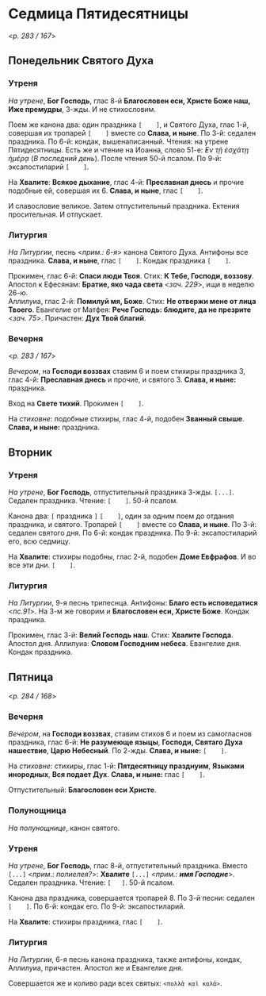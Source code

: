
# Седмица Пятидесятницы

<*p. 283 / 167*>

## Понедельник Святого Духа

### Утреня

*На утрене*, **Бог Господь**, глас 8-й **Благословен еси, Христе Боже наш, Иже премудры**, 3-жды. 
И не стихословим. 

Поем же канона два: один праздника `[    ]`, и Святого Духа, глас 1-й, совершая их тропарей `[    ]` 
вместе со **Слава, и ныне**. 
По 3-й: седален праздника. 
По 6-й: кондак, вышенаписанный. Чтения: на утрене Пятидесятницы. Есть же и чтение на Иоанна, 
слово 51-е: *̓Εν τῇ ἐσχάτῃ ἡμέρᾳ* (*В последний день*). После чтения 50-й псалом. 
По 9-й: эксапостиларий `[    ]`. 

На **Хвалите**: **Всякое дыхание**, глас 4-й: **Преславная днесь** и прочие подобные ей, совершая их 6. 
**Слава, и ныне**, глас `[    ]`. 

И славословие великое. Затем отпустительный праздника. Ектения просительная. И отпускает. 

### Литургия

*На Литургии*, песнь <*прим.: 6-я*> канона Святого Духа. Антифоны все праздника. 
**Слава, и ныне**, глас `[    ]`. Кондак праздника `[    ]`. 

Прокимен, глас 6-й: **Спаси люди Твоя**. Стих: **К Тебе, Господи, воззову**. 
Апостол к Ефесянам: **Братие, яко чада света** <*зач. 229*>, ищи в неделю 26-ю.  
Аллилуиа, глас 2-й: **Помилуй мя, Боже**. Стих: **Не отвержи мене от лица Твоего**. 
Евангелие от Матфея: **Рече Господь: блюдите, да не презрите** <*зач. 75*>.
Причастен: **Дух Твой благий**. 

### Вечерня

<*p. 283 / 167*>

*Вечером*, на **Господи воззвах** ставим 6 и поем стихиры праздника 3, глас 4-й: **Преславная днесь** 
и прочие, и святого 3. **Слава, и ныне:** праздника. 

Вход на **Свете тихий**. Прокимен `[    ]`. 

На *стиховне*: подобные стихиры, глас 4-й, подобен **Званный свыше**. **Слава, и ныне:** праздника. 
 
## Вторник

### Утреня

*На утрене*, **Бог Господь**, отпустительный праздника 3-жды. `[...]`. Седален праздника. 
Чтение: `[    ]`. 50-й псалом. 

Канона два: `[` праздника `]` `[    ]`, один за одним поем до отдания праздника, и святого. 
Тропарей `[    ]` вместе со **Слава, и ныне**. 
По 3-й: седален святого дня. 
По 6-й: кондак праздника. 
По 9-й: эксапостиларий его, всю седмицу. 

На **Хвалите**: стихиры подобны, глас 2-й, подобен **Доме Евфрафов**. И во все эти дни. 
`[    ]`.
 
### Литургия

*На Литургии*, 9-я песнь трипеснца. Антифоны: **Благо есть исповедатися** <*пс.91*>. 
На 3-м же говорим и **Благословен еси, Христе Боже**. Кондак праздника. 

Прокимен, глас 3-й: **Велий Господь наш**. Стих: **Хвалите Господа**. 
Апостол дня. 
Аллилуиа: **Словом Господним небеса**. 
Евангелие дня. 
Кондак праздника.    
 
## Пятница

<*p. 284 / 168*>

### Вечерня

*Вечером*, на **Господи воззвах**, ставим стихов 6 и поем из самогласнов праздника, глас 6-й: 
**Не разумеюще языцы**, **Господи, Святаго Духа нашествие**, **Царю Небесный**. По 2-жды. 
**Слава, и ныне:** `[    ]`. 

На *стиховне*: стихиры, глас 1-й: **Пятдесятницу празднуим**, **Языками инородных**, **Вся подает Дух**. 
**Слава, и ныне:** глас `[    ]`. 

Отпустительный: **Благословен еси Христе**. 

### Полунощница

*На полунощнице*, канон святого. 

### Утреня

*На утрене*, **Бог Господь**, глас 8-й, отпустительный праздника. 
Вместо `[...]` <*прим.: полиелея?*>: **Хвалите** `[...]` <*прим.: **имя Господне***>. 
Седален праздника. Чтение: `[   ]`. 50-й псалом. 

Канона два праздника, совершается тропарей 8. 
По 3-й песни: седален `[    ]`. 
По 6-й: кондак его. 
По 9-й: эксапостиларий. 

На **Хвалите**: стихиры праздника, глас `[    ]`.  
 
### Литургия

*На Литургии*, 6-я песнь канона праздника, также антифоны, кондак, Аллилуиа, причастен. 
Апостол же и Евангелие дня. 

Совершается же и коливо ради всех святых: `<πολλὰ καὶ καλά>`.

 
